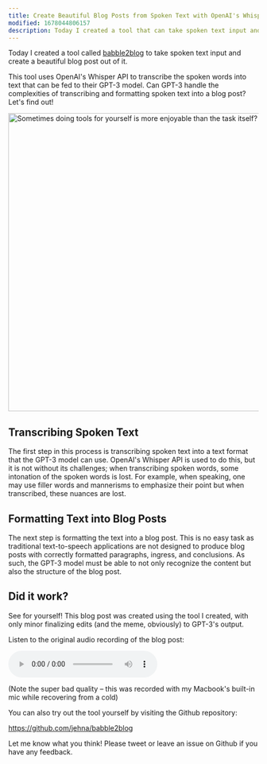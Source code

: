 ```yaml
---
title: Create Beautiful Blog Posts from Spoken Text with OpenAI's Whisper API
modified: 1678044806157
description: Today I created a tool that can take spoken text input and create a beautiful blog post out of it.
---
```


Today I created a tool called
[babble2blog](https://github.com/jehna/babble2blog) to take spoken text input
and create a beautiful blog post out of it.

This tool uses OpenAI's Whisper API to transcribe the spoken words into text
that can be fed to their GPT-3 model. Can GPT-3 handle the complexities of
transcribing and formatting spoken text into a blog post? Let's find out!

<p><img alt="Sometimes doing tools for yourself is more enjoyable than the task itself?" src="/images/just_do_it.png" data-dontoptimize width="900" height="600" /></p>

## Transcribing Spoken Text

The first step in this process is transcribing spoken text into a text format
that the GPT-3 model can use. OpenAI's Whisper API is used to do this, but it is
not without its challenges; when transcribing spoken words, some intonation of
the spoken words is lost. For example, when speaking, one may use filler words
and mannerisms to emphasize their point but when transcribed, these nuances are
lost.

## Formatting Text into Blog Posts

The next step is formatting the text into a blog post. This is no easy task as
traditional text-to-speech applications are not designed to produce blog posts
with correctly formatted paragraphs, ingress, and conclusions. As such, the
GPT-3 model must be able to not only recognize the content but also the
structure of the blog post.

## Did it work?

See for yourself! This blog post was created using the tool I created, with only
minor finalizing edits (and the meme, obviously) to GPT-3's output.

Listen to the original audio recording of the blog post:

<p>
  <audio controls src="/audio/blog-post-audio.m4a">
    <a href="/audio/blog-post-audio.m4a" download>Download audio (6.4mb)</a>
  </audio>
</p>

(Note the super bad quality – this was recorded with my Macbook's built-in mic
while recovering from a cold)

You can also try out the tool yourself by visiting the Github repository:

https://github.com/jehna/babble2blog

Let me know what you think! Please tweet or leave an issue on Github if you have
any feedback.

